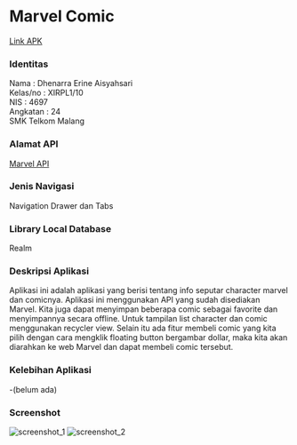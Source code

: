 # Marvel Comic
[Link APK](https://drive.google.com/file/d/0B7xIYAbPNmFEdDlhbGpfSXdYVlE/view?usp=sharing)

### Identitas
Nama : Dhenarra Erine Aisyahsari<br>
Kelas/no : XIRPL1/10<br>
NIS : 4697<br>
Angkatan : 24<br>
SMK Telkom Malang

### Alamat API
[Marvel API]( http://developer.marvel.com/)

### Jenis Navigasi
Navigation Drawer dan Tabs

### Library Local Database
Realm

### Deskripsi Aplikasi
Aplikasi ini adalah aplikasi yang berisi tentang info seputar character marvel dan comicnya. Aplikasi ini menggunakan API yang sudah 
disediakan Marvel. Kita juga dapat menyimpan beberapa comic sebagai favorite dan menyimpannya secara offline. Untuk tampilan list
character dan comic menggunakan recycler view. Selain itu ada fitur membeli comic yang kita pilih dengan cara mengklik floating button 
bergambar dollar, maka kita akan diarahkan ke web Marvel dan dapat membeli comic tersebut.

### Kelebihan Aplikasi
-(belum ada)

### Screenshot
![screenshot_1](https://s28.postimg.org/5yly10jct/Screenshot_2017-05-18-10-17-36.png)
![screenshot_2](https://s23.postimg.org/5919vpi9n/Screenshot_2017-05-18-10-17-28.png)

